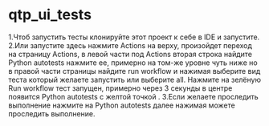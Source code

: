 # qtp_ui_tests
1.Чтоб запустить тесты клонируйте этот проект к себе в IDE и запустите.
2.Или запустите здесь нажмите Actions на верху, произойдет переход на страницу Actions, в левой части под Actions вторая строка найдите Python autotests нажмите ее, примерно на том-же уровне чуть ниже но в правой части страницы найдите run workflow и нажимая выберите вид теста который желаете запустить или выберите all. Нажмите на зелёную Run workflow тест запущен, примерно через 3 секунды в центре появится Python autotests с желтой точкой .
3.Если желаете проследить выполнение нажмите на Python autotests далее нажимая можете проследить выполнение.
